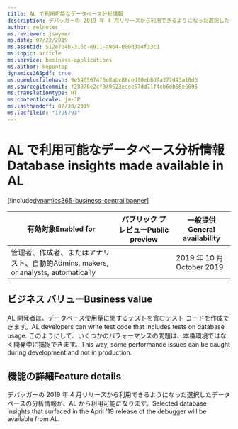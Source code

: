 ```yaml
---
title: AL で利用可能なデータベース分析情報
description: デバッガーの 2019 年 4 月リリースから利用できるようになった選択したデータベースの分析情報が、AL から利用可能になります。
author: relnotes
ms.reviewer: jswymer
ms.date: 07/22/2019
ms.assetid: 512e704b-316c-e911-a964-000d3a4f33c1
ms.topic: article
ms.service: business-applications
ms.author: kepontop
dynamics365pdf: true
ms.openlocfilehash: 9e5465674f6e8abc88cedf0eb8dfa377d43a10d6
ms.sourcegitcommit: f28876e2cf349523ecec57dd71f4cb6db56e6695
ms.translationtype: HT
ms.contentlocale: ja-JP
ms.lasthandoff: 07/30/2019
ms.locfileid: "1795793"
---
```

# <a name="database-insights-made-available-in-al"></a><span data-ttu-id="09d76-103">AL で利用可能なデータベース分析情報</span><span class="sxs-lookup"><span data-stu-id="09d76-103">Database insights made available in AL</span></span>
[!include[dynamics365-business-central banner](../includes/dynamics365-business-central.md)]

| <span data-ttu-id="09d76-104">有効対象</span><span class="sxs-lookup"><span data-stu-id="09d76-104">Enabled for</span></span>    |  <span data-ttu-id="09d76-105">パブリック プレビュー</span><span class="sxs-lookup"><span data-stu-id="09d76-105">Public preview</span></span> | <span data-ttu-id="09d76-106">一般提供</span><span class="sxs-lookup"><span data-stu-id="09d76-106">General availability</span></span> | 
| ---------- | ---------- |---------- |
|<span data-ttu-id="09d76-107">管理者、作成者、またはアナリスト、自動的</span><span class="sxs-lookup"><span data-stu-id="09d76-107">Admins, makers, or analysts, automatically</span></span>|| <span data-ttu-id="09d76-108">2019 年 10 月</span><span class="sxs-lookup"><span data-stu-id="09d76-108">October 2019</span></span>|


## <a name="business-value"></a><span data-ttu-id="09d76-109">ビジネス バリュー</span><span class="sxs-lookup"><span data-stu-id="09d76-109">Business value</span></span>
<!-- bv start -->
<span data-ttu-id="09d76-110">AL 開発者は、データベース使用量に関するテストを含むテスト コードを作成できます。</span><span class="sxs-lookup"><span data-stu-id="09d76-110">AL developers can write test code that includes tests on database usage.</span></span> <span data-ttu-id="09d76-111">このようにして、いくつかのパフォーマンスの問題は、本番環境ではなく開発中に捕捉できます。</span><span class="sxs-lookup"><span data-stu-id="09d76-111">This way, some performance issues can be caught during development and not in production.</span></span>
<!-- bv end -->



## <a name="feature-details"></a><span data-ttu-id="09d76-112">機能の詳細</span><span class="sxs-lookup"><span data-stu-id="09d76-112">Feature details</span></span>
<!--feature detail start -->
<span data-ttu-id="09d76-113">デバッガーの 2019 年 4 月リリースから利用できるようになった選択したデータベースの分析情報が、AL から利用可能になります。</span><span class="sxs-lookup"><span data-stu-id="09d76-113">Selected database insights that surfaced in the April '19 release of the debugger will be available from AL.</span></span>
<!--feature detail end -->











